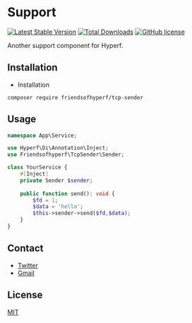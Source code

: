 # Support

[![Latest Stable Version](https://poser.pugx.org/friendsofhyperf/tcp-sender/version.png)](https://packagist.org/packages/friendsofhyperf/tcp-sender)
[![Total Downloads](https://poser.pugx.org/friendsofhyperf/tcp-sender/d/total.png)](https://packagist.org/packages/friendsofhyperf/tcp-sender)
[![GitHub license](https://img.shields.io/github/license/friendsofhyperf/tcp-sender)](https://github.com/friendsofhyperf/tcp-sender)

Another support component for Hyperf.

## Installation

- Installation

```shell
composer require friendsofhyperf/tcp-sender
```
## Usage

```php
namespace App\Service;

use Hyperf\Di\Annotation\Inject;
use Friendsofhyperf\TcpSender\Sender;

class YourService {
    #[Inject]
    private Sender $sender; 
    
    public function send(): void {
        $fd = 1;
        $data = 'hello';
        $this->sender->send($fd,$data);
    }
}

```
## Contact

- [Twitter](https://twitter.com/huangdijia)
- [Gmail](mailto:huangdijia@gmail.com)

## License

[MIT](LICENSE)
